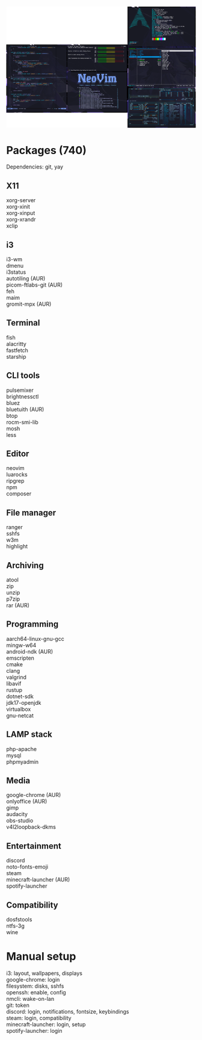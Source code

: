 ![Preview](./preview.png)

# Packages (740)
Dependencies: git, yay

## X11
xorg-server\
xorg-xinit\
xorg-xinput\
xorg-xrandr\
xclip

## i3
i3-wm\
dmenu\
i3status\
autotiling (AUR)\
picom-ftlabs-git (AUR)\
feh\
maim\
gromit-mpx (AUR)

## Terminal
fish\
alacritty\
fastfetch\
starship

## CLI tools
pulsemixer\
brightnessctl\
bluez\
bluetuith (AUR)\
btop\
rocm-smi-lib\
mosh\
less

## Editor
neovim\
luarocks\
ripgrep\
npm\
composer

## File manager
ranger\
sshfs\
w3m\
highlight

## Archiving
atool\
zip\
unzip\
p7zip\
rar (AUR)

## Programming
aarch64-linux-gnu-gcc\
mingw-w64\
android-ndk (AUR)\
emscripten\
cmake\
clang\
valgrind\
libavif\
rustup\
dotnet-sdk\
jdk17-openjdk\
virtualbox\
gnu-netcat

## LAMP stack
php-apache\
mysql\
phpmyadmin

## Media
google-chrome (AUR)\
onlyoffice (AUR)\
gimp\
audacity\
obs-studio\
v4l2loopback-dkms

## Entertainment
discord\
noto-fonts-emoji\
steam\
minecraft-launcher (AUR)\
spotify-launcher

## Compatibility
dosfstools\
ntfs-3g\
wine

# Manual setup
i3: layout, wallpapers, displays\
google-chrome: login\
filesystem: disks, sshfs\
openssh: enable, config\
nmcli: wake-on-lan\
git: token\
discord: login, notifications, fontsize, keybindings\
steam: login, compatibility\
minecraft-launcher: login, setup\
spotify-launcher: login
